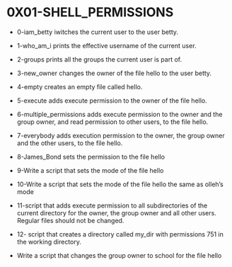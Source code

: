# 0X01-SHELL_PERMISSIONS
- 0-iam_betty iwitches the current user to the user betty.

- 1-who_am_i prints the effective username of the current user.

- 2-groups prints all the groups the current user is part of.

- 3-new_owner changes the owner of the file hello to the user betty.

- 4-empty creates an empty file called hello.

- 5-execute adds execute permission to the owner of the file hello.

- 6-multiple_permissions adds execute permission to the owner and the group owner, and read permission to other users, to the file hello.

- 7-everybody adds execution permission to the owner, the group owner and the other users, to the file hello.

- 8-James_Bond sets the permission to the file hello

- 9-Write a script that sets the mode of the file hello

- 10-Write a script that sets the mode of the file hello the same as olleh’s mode

- 11-script that adds execute permission to all subdirectories of the current directory for the owner, the group owner and all other users. Regular files should not be changed.

- 12- script that creates a directory called my_dir with permissions 751 in the working directory.
* Write a script that changes the group owner to school for the file hello
